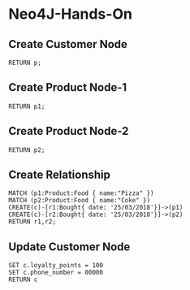 # Neo4J-Hands-On

## Create Customer Node

``` CREATE(p:Customer:Person{name:"Barry",age:29,phone_number:99999})
RETURN p;
```

## Create Product Node-1
``` CREATE(p1:Product:Food{name:"Pizza", price:450, discount:10.0, manufacture_date: 20/03/2018})
RETURN p1;
```

## Create Product Node-2
```CREATE(p2:Product:Food{name:"Coke", price:45, discount:0.0, manufacture_date: 12/02/2018})
RETURN p2;
```

## Create Relationship
``` MATCH (c:Customer:Person { name:"Barry" }) 
MATCH (p1:Product:Food { name:"Pizza" }) 
MATCH (p2:Product:Food { name:"Coke" })
CREATE(c)-[r1:Bought{ date: '25/03/2018'}]->(p1)
CREATE(c)-[r2:Bought{ date: '25/03/2018'}]->(p2)
RETURN r1,r2;
```

## Update Customer Node
``` MATCH (c:Customer:Person{name: "Barry"}) 
SET c.loyalty_points = 100
SET c.phone_number = 00000
RETURN c
```
